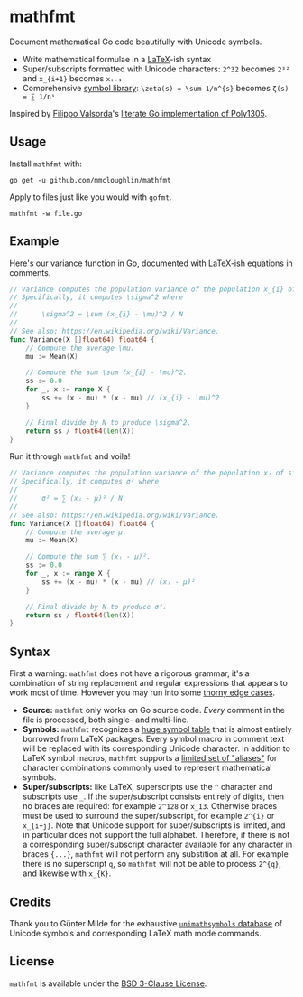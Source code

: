 # mathfmt

Document mathematical Go code beautifully with Unicode symbols.

* Write mathematical formulae in a [LaTeX](https://en.wikipedia.org/wiki/LaTeX)-ish syntax
* Super/subscripts formatted with Unicode characters: `2^32` becomes `2³²` and `x_{i+1}` becomes `xᵢ₊₁`
* Comprehensive [symbol library](symbols.md): `\zeta(s) = \sum 1/n^{s}` becomes `ζ(s) = ∑ 1/nˢ`

Inspired by [Filippo Valsorda](https://filippo.io/)'s [literate Go
implementation of
Poly1305](https://blog.filippo.io/a-literate-go-implementation-of-poly1305/).

## Usage

Install `mathfmt` with:

```
go get -u github.com/mmcloughlin/mathfmt
```

Apply to files just like you would with `gofmt`.

```
mathfmt -w file.go
```

## Example

Here's our variance function in Go, documented with LaTeX-ish equations in comments.

[embedmd]:# (testdata/stats.in go /\/\/ Variance/ /^}/)
```go
// Variance computes the population variance of the population x_{i} of size N.
// Specifically, it computes \sigma^2 where
//
//		\sigma^2 = \sum (x_{i} - \mu)^2 / N
//
// See also: https://en.wikipedia.org/wiki/Variance.
func Variance(X []float64) float64 {
	// Compute the average \mu.
	mu := Mean(X)

	// Compute the sum \sum (x_{i} - \mu)^2.
	ss := 0.0
	for _, x := range X {
		ss += (x - mu) * (x - mu) // (x_{i} - \mu)^2
	}

	// Final divide by N to produce \sigma^2.
	return ss / float64(len(X))
}
```

Run it through `mathfmt` and voila!

[embedmd]:# (testdata/stats.golden go /\/\/ Variance/ /^}/)
```go
// Variance computes the population variance of the population xᵢ of size N.
// Specifically, it computes σ² where
//
//		σ² = ∑ (xᵢ - μ)² / N
//
// See also: https://en.wikipedia.org/wiki/Variance.
func Variance(X []float64) float64 {
	// Compute the average μ.
	mu := Mean(X)

	// Compute the sum ∑ (xᵢ - μ)².
	ss := 0.0
	for _, x := range X {
		ss += (x - mu) * (x - mu) // (xᵢ - μ)²
	}

	// Final divide by N to produce σ².
	return ss / float64(len(X))
}
```

## Syntax

First a warning: `mathfmt` does not have a rigorous grammar, it's a
combination of string replacement and regular expressions that appears to
work most of time. However you may run into some [thorny edge
cases](https://github.com/mmcloughlin/mathfmt/issues/9).

* **Source:** `mathfmt` only works on Go source code. _Every_ comment in the file is
    processed, both single- and multi-line.
* **Symbols:** `mathfmt` recognizes a [huge symbol table](symbols.md) that is almost
    entirely borrowed from LaTeX packages. Every symbol macro in comment text
    will be replaced with its corresponding Unicode character. In addition to
    LaTeX symbol macros, `mathfmt` supports a [limited set of
    "aliases"](symbols.md#aliases) for character combinations commonly used to
    represent mathematical symbols.
* **Super/subscripts:** like LaTeX, superscripts use the `^` character and
    subscripts use `_`. If the super/subscript consists entirely of digits, then
    no braces are required: for example `2^128` or `x_13`. Otherwise braces must
    be used to surround the super/subscript, for example `2^{i}` or `x_{i+j}`.
    Note that Unicode support for super/subscripts is limited, and in particular
    does not support the full alphabet. Therefore, if there is not a
    corresponding super/subscript character available for any character in braces
    `{...}`, `mathfmt` will not perform any substition at all. For example there
    is no superscript `q`, so `mathfmt` will not be able to process `2^{q}`, and
    likewise with `x_{K}`.

## Credits

Thank you to Günter Milde for the exhaustive [`unimathsymbols`
database](http://milde.users.sourceforge.net/LUCR/Math/) of Unicode symbols
and corresponding LaTeX math mode commands.

## License

`mathfmt` is available under the [BSD 3-Clause License](LICENSE).
